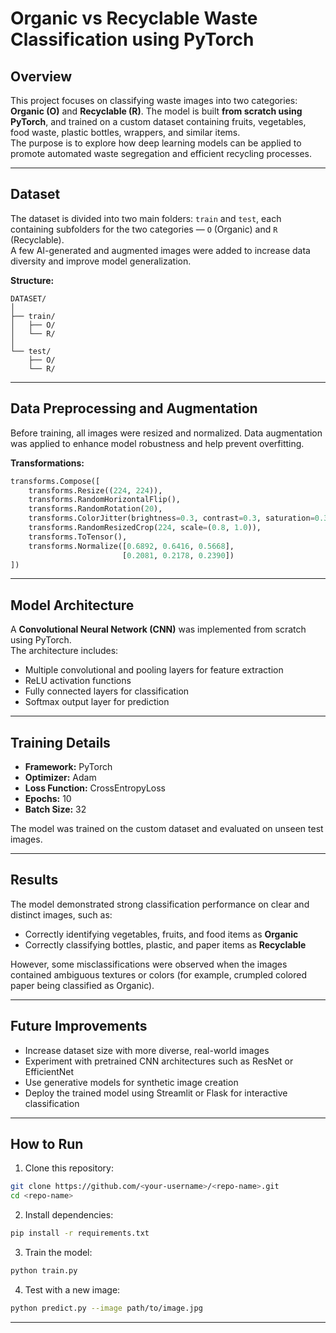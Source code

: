 # Organic vs Recyclable Waste Classification using PyTorch

## Overview
This project focuses on classifying waste images into two categories: **Organic (O)** and **Recyclable (R)**. The model is built **from scratch using PyTorch**, and trained on a custom dataset containing fruits, vegetables, food waste, plastic bottles, wrappers, and similar items.  
The purpose is to explore how deep learning models can be applied to promote automated waste segregation and efficient recycling processes.

---

## Dataset
The dataset is divided into two main folders: `train` and `test`, each containing subfolders for the two categories — `O` (Organic) and `R` (Recyclable).  
A few AI-generated and augmented images were added to increase data diversity and improve model generalization.

**Structure:**
```
DATASET/
│
├── train/
│   ├── O/
│   └── R/
│
└── test/
    ├── O/
    └── R/
```

---

## Data Preprocessing and Augmentation
Before training, all images were resized and normalized. Data augmentation was applied to enhance model robustness and help prevent overfitting.

**Transformations:**
```python
transforms.Compose([
    transforms.Resize((224, 224)),
    transforms.RandomHorizontalFlip(),
    transforms.RandomRotation(20),
    transforms.ColorJitter(brightness=0.3, contrast=0.3, saturation=0.3),
    transforms.RandomResizedCrop(224, scale=(0.8, 1.0)),
    transforms.ToTensor(),
    transforms.Normalize([0.6892, 0.6416, 0.5668],
                         [0.2081, 0.2178, 0.2390])
])
```

---

## Model Architecture
A **Convolutional Neural Network (CNN)** was implemented from scratch using PyTorch.  
The architecture includes:
- Multiple convolutional and pooling layers for feature extraction  
- ReLU activation functions  
- Fully connected layers for classification  
- Softmax output layer for prediction

---

## Training Details
- **Framework:** PyTorch  
- **Optimizer:** Adam  
- **Loss Function:** CrossEntropyLoss  
- **Epochs:** 10  
- **Batch Size:** 32  

The model was trained on the custom dataset and evaluated on unseen test images.

---

## Results
The model demonstrated strong classification performance on clear and distinct images, such as:
- Correctly identifying vegetables, fruits, and food items as **Organic**
- Correctly classifying bottles, plastic, and paper items as **Recyclable**

However, some misclassifications were observed when the images contained ambiguous textures or colors (for example, crumpled colored paper being classified as Organic).

---

## Future Improvements
- Increase dataset size with more diverse, real-world images  
- Experiment with pretrained CNN architectures such as ResNet or EfficientNet  
- Use generative models for synthetic image creation  
- Deploy the trained model using Streamlit or Flask for interactive classification

---

## How to Run

1. Clone this repository:
```bash
git clone https://github.com/<your-username>/<repo-name>.git
cd <repo-name>
```

2. Install dependencies:
```bash
pip install -r requirements.txt
```

3. Train the model:
```bash
python train.py
```

4. Test with a new image:
```bash
python predict.py --image path/to/image.jpg
```

---
